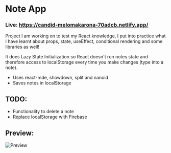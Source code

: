 # Note App

### Live: https://candid-melomakarona-70adcb.netlify.app/

Project I am working on to test my React knowledge, I put into practice what I have learnt about props, state, useEffect, conditional rendering and some libraries as well!

It does Lazy State Initialization so React doesn't run notes state and therefore access to localStorage every time you make changes (type into a note).

-   Uses react-mde, showdown, split and nanoid
-   Saves notes in localStorage

## TODO:

-   Functionality to delete a note
-   Replace localStorage with Firebase

## Preview:

![Preview](https://i.imgur.com/54jnUzA.png)
